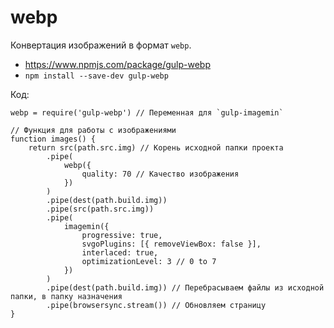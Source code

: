 # webp
Конвертация изображений в формат `webp`.

- https://www.npmjs.com/package/gulp-webp
- `npm install --save-dev gulp-webp`

Код:

    webp = require('gulp-webp') // Переменная для `gulp-imagemin`

    // Функция для работы с изображениями
    function images() {
        return src(path.src.img) // Корень исходной папки проекта
            .pipe(
                webp({
                    quality: 70 // Качество изображения
                })
            )
            .pipe(dest(path.build.img))
            .pipe(src(path.src.img))
            .pipe(
                imagemin({
                    progressive: true,
                    svgoPlugins: [{ removeViewBox: false }],
                    interlaced: true,
                    optimizationLevel: 3 // 0 to 7
                })
            )
            .pipe(dest(path.build.img)) // Перебрасываем файлы из исходной папки, в папку назначения
            .pipe(browsersync.stream()) // Обновляем страницу
    }